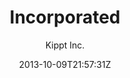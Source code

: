 ---
title: "Incorporated"
github: https://github.com/kippt/jekyll-incorporated
demo: http://blog.sendtoinc.com/
author: Kippt Inc.

ssg:
  - Jekyll
cms:
  - No Cms
date: 2013-10-09T21:57:31Z
github_branch: master
---